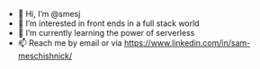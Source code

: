 - 👋 Hi, I’m @smesj
- 👀 I’m interested in front ends in a full stack world
- 🌱 I’m currently learning the power of serverless
- 📫 Reach me by email or via https://www.linkedin.com/in/sam-meschishnick/

<!---
smesj/smesj is a ✨ special ✨ repository because its `README.md` (this file) appears on your GitHub profile.
You can click the Preview link to take a look at your changes.
--->
